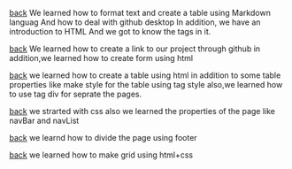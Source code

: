 [back](../README.md)
We learned how to format text and create a table using Markdown languag
And how to deal with github desktop
In addition, we have an introduction to HTML
And we got to know the tags in it.

[back](../README.md)
We learned how to create a link to our project through github
in addition,we learned how to create form using html

[back](../README.md)
we learned how to create a table using html
in addition to some table properties
like make style for the table using tag style
also,we learned how to use tag div for seprate the pages.

[back](../README.md)
we strarted with css
also we learned the properties of the page
like navBar and navList

[back](../README.md)
we learnd how to divide the page
using footer

[back](../README.md)
we learned how to make grid using html+css



